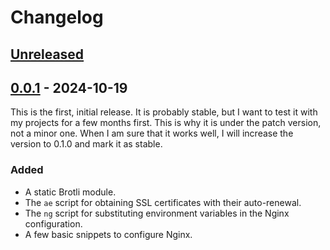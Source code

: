 # Changelog

## [Unreleased]

## [0.0.1] - 2024-10-19

This is the first, initial release. It is probably stable, but I want to test it with my projects for a few months first. This is why it is under the patch version, not a minor one. When I am sure that it works well, I will increase the version to 0.1.0 and mark it as stable.

### Added

- A static Brotli module.
- The `ae` script for obtaining SSL certificates with their auto-renewal.
- The `ng` script for substituting environment variables in the Nginx configuration.
- A few basic snippets to configure Nginx.

<!-- Footnotes -->

[Unreleased]: https://github.com/vanyauhalin/docker-nginx/compare/v0.0.1...HEAD
[0.0.1]: https://github.com/vanyauhalin/docker-nginx/releases/tag/v0.0.1
